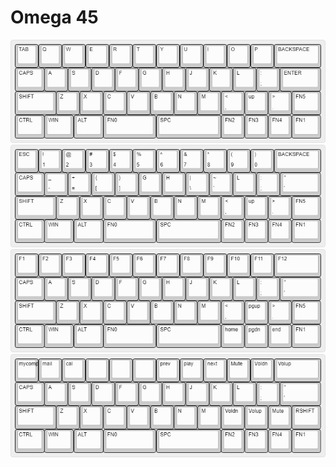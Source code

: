 # Omega 45 
![omega45_0](omega45_0.jpg)
![omega45_1](omega45_1.jpg)
![omega45_2](omega45_2.jpg)
![omega45_3](omega45_3.jpg)
